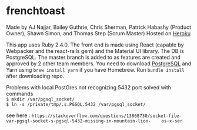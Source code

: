 # frenchtoast
Made by AJ Najjar, Bailey Guthrie, Chris Sherman, Patrick Habashy (Product Owner), Shawn Simon, and Thomas Step (Scrum Master)
Hosted on [Heroku](https://thefrenchiesttoast.herokuapp.com/)

This app uses Ruby 2.4.0. The front end is made using React (capable by Webpacker and the react-rails gem) and the Material UI library. The DB is PostgreSQL. The master branch is added to as features are created and approved by 2 other team members.
You need to download [PostgreSQL](https://postgresapp.com/) and Yarn using `brew install yarn` if you have Homebrew. Run `bundle install` after downloading repo.
  
Problems with local PostGres not recognizing 5432 port solved with commands  
`$ mkdir /var/pgsql_socket/`  
`$ ln -s /private/tmp/.s.PGSQL.5432 /var/pgsql_socket/ `   

 see here : `https://stackoverflow.com/questions/13868730/socket-file-var-pgsql-socket-s-pgsql-5432-missing-in-mountain-lion-    os-x-ser`  

